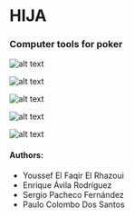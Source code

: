 # HIJA
### Computer tools for poker

![alt text](https://user-images.githubusercontent.com/25131320/34265838-7750acf8-e677-11e7-9f39-42c8f498b83e.PNG)

![alt text](https://user-images.githubusercontent.com/25131320/34265859-895a0ad4-e677-11e7-91f2-7de453bf0a21.PNG)

![alt text](https://user-images.githubusercontent.com/25131320/34265872-98151c8a-e677-11e7-839b-ddbd69f701fc.PNG)

![alt text](https://user-images.githubusercontent.com/25131320/34265898-b1485cc6-e677-11e7-82bd-e938f98364bb.PNG)

![alt text](https://user-images.githubusercontent.com/25131320/34265880-a2e418e6-e677-11e7-9dd0-2090643a1a5c.PNG)

#### Authors:
- Youssef El Faqir El Rhazoui
- Enrique Ávila Rodríguez
- Sergio Pacheco Fernández
- Paulo Colombo Dos Santos
